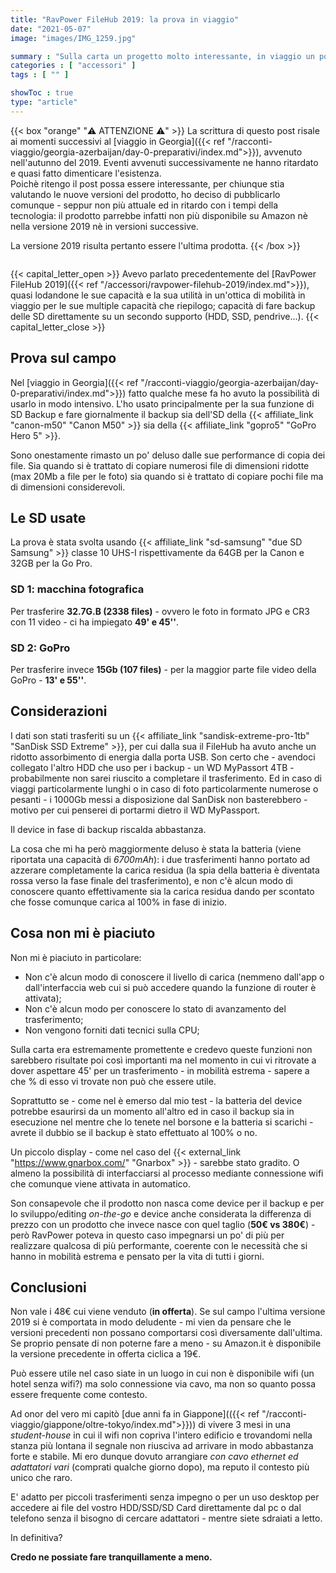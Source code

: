 ```yaml
---
title: "RavPower FileHub 2019: la prova in viaggio"
date: "2021-05-07"
image: "images/IMG_1259.jpg"

summary : "Sulla carta un progetto molto interessante, in viaggio un po' meno. Pregi e difetti del FileHub di RavPower usato nell'ultimo viaggio in Georgia."
categories : [ "accessori" ]
tags : [ "" ]

showToc : true
type: "article"
---
```

{{< box "orange" "⚠️ ATTENZIONE ⚠️" >}}
La scrittura di questo post risale ai momenti successivi al [viaggio in Georgia]({{< ref "/racconti-viaggio/georgia-azerbaijan/day-0-preparativi/index.md">}}), avvenuto nell'autunno del 2019.
Eventi avvenuti successivamente ne hanno ritardato e quasi fatto dimenticare l'esistenza.
` `  
Poichè ritengo il post possa essere interessante, per chiunque stia valutando le nuove versioni del prodotto, ho deciso di pubblicarlo comunque - seppur non più attuale ed in ritardo con i tempi della tecnologia: il prodotto parrebbe infatti non più disponibile su Amazon nè nella versione 2019 nè in versioni successive.

La versione 2019 risulta pertanto essere l'ultima prodotta.
{{< /box >}}
` `  
` `  

{{< capital_letter_open >}}
Avevo parlato precedentemente del [RavPower FileHub 2019]({{< ref "/accessori/ravpower-filehub-2019/index.md">}}), quasi lodandone le sue capacità e la sua utilità in un'ottica di mobilità in viaggio per le sue multiple capacità che riepilogo; capacità di fare backup delle SD direttamente su un secondo supporto (HDD, SSD, pendrive...).
{{< capital_letter_close >}}


## Prova sul campo

Nel [viaggio in Georgia]({{< ref "/racconti-viaggio/georgia-azerbaijan/day-0-preparativi/index.md">}}) fatto qualche mese fa ho avuto la possibilità di usarlo in modo intensivo.
L'ho usato principalmente per la sua funzione di SD Backup e fare giornalmente il backup sia dell'SD della {{< affiliate_link "canon-m50" "Canon M50" >}} sia della {{< affiliate_link "gopro5" "GoPro Hero 5" >}}.

Sono onestamente rimasto un po' deluso dalle sue performance di copia dei file. Sia quando si è trattato di copiare numerosi file di dimensioni ridotte (max 20Mb a file per le foto) sia quando si è trattato di copiare pochi file ma di dimensioni considerevoli.

## Le SD usate

La prova è stata svolta usando {{< affiliate_link "sd-samsung" "due SD Samsung" >}} classe 10 UHS-I rispettivamente da 64GB per la Canon e 32GB per la Go Pro.

### SD 1: macchina fotografica
Per trasferire **32.7G.B (2338 files)** - ovvero le foto in formato JPG e CR3 con 11 video - ci ha impiegato **49' e 45''**.

### SD 2: GoPro
Per trasferire invece **15Gb (107 files)** - per la maggior parte file video della GoPro - **13' e 55''**.

## Considerazioni

I dati son stati trasferiti su un {{< affiliate_link "sandisk-extreme-pro-1tb" "SanDisk SSD Extreme" >}}, per cui dalla sua il FileHub ha avuto anche un ridotto assorbimento di energia dalla porta USB. Son certo che - avendoci collegato l'altro HDD che uso per i backup - un WD MyPassort 4TB - probabilmente non sarei riuscito a completare il trasferimento. Ed in caso di viaggi particolarmente lunghi o in caso di foto particolarmente numerose o pesanti - i 1000Gb messi a disposizione dal SanDisk non basterebbero - motivo per cui penserei di portarmi dietro il WD MyPassport.

Il device in fase di backup riscalda abbastanza.

La cosa che mi ha però maggiormente deluso è stata la batteria (viene riportata una capacità di _6700mAh_): i due trasferimenti hanno portato ad azzerare completamente la carica residua (la spia della batteria è diventata rossa verso la fase finale del trasferimento), e non c'è alcun modo di conoscere quanto effettivamente sia la carica residua dando per scontato che fosse comunque carica al 100% in fase di inizio.

## Cosa non mi è piaciuto

Non mi è piaciuto in particolare:

* Non c'è alcun modo di conoscere il livello di carica (nemmeno dall'app o dall'interfaccia web cui si può accedere quando la funzione di router è attivata);
* Non c'è alcun modo per conoscere lo stato di avanzamento del trasferimento;
* Non vengono forniti dati tecnici sulla CPU;

Sulla carta era estremamente promettente e credevo queste funzioni non sarebbero risultate poi così importanti ma nel momento in cui vi ritrovate a dover aspettare 45' per un trasferimento - in mobilità estrema - sapere a che % di esso vi trovate non può che essere utile.

Soprattutto se - come nel è emerso dal mio test - la batteria del device potrebbe esaurirsi da un momento all'altro ed in caso il backup sia in esecuzione nel mentre che lo tenete nel borsone e la batteria si scarichi - avrete il dubbio se il backup è stato effettuato al 100% o no.

Un piccolo display - come nel caso del {{< external_link "https://www.gnarbox.com/" "Gnarbox" >}} - sarebbe stato gradito. O almeno la possibilità di interfacciarsi al processo mediante connessione wifi che comunque viene attivata in automatico.

Son consapevole che il prodotto non nasca come device per il backup e per lo sviluppo/editing _on-the-go_ e device anche considerata la differenza di prezzo con un prodotto che invece nasce con quel taglio (**50€ vs 380€**) - però RavPower poteva in questo caso impegnarsi un po' di più per realizzare qualcosa di più performante, coerente con le necessità che si hanno in mobilità estrema e pensato per la vita di tutti i giorni.

## Conclusioni

Non vale i 48€ cui viene venduto (**in offerta**). Se sul campo l'ultima versione 2019 si è comportata in modo deludente - mi vien da pensare che le versioni precedenti non possano comportarsi così diversamente dall'ultima.
Se proprio pensate di non poterne fare a meno - su Amazon.it è disponibile la versione precedente in offerta ciclica a 19€.

Può essere utile nel caso siate in un luogo in cui non è disponibile wifi (un hotel senza wifi?) ma solo connessione via cavo, ma non so quanto possa essere frequente come contesto.

Ad onor del vero mi capitò [due anni fa in Giappone](({{< ref "/racconti-viaggio/giappone/oltre-tokyo/index.md">}})) di vivere 3 mesi in una _student-house_ in cui il wifi non copriva l'intero edificio e trovandomi nella stanza più lontana il segnale non riusciva ad arrivare in modo abbastanza forte e stabile. Mi ero dunque dovuto arrangiare _con cavo ethernet ed adattatori vari_ (comprati qualche giorno dopo), ma reputo il contesto più unico che raro.

E' adatto per piccoli trasferimenti senza impegno o per un uso desktop per accedere ai file del vostro HDD/SSD/SD Card direttamente dal pc o dal telefono senza il bisogno di cercare adattatori - mentre siete sdraiati a letto.

In definitiva?

**Credo ne possiate fare tranquillamente a meno.**